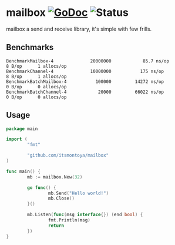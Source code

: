 # mailbox [![GoDoc](https://godoc.org/github.com/itsmontoya/mailbox?status.svg)](https://godoc.org/github.com/mailbox/oBandit) ![Status](https://img.shields.io/badge/status-beta-yellow.svg)

mailbox a send and receive library, it's simple with few frills. 

## Benchmarks
```
BenchmarkMailbox-4              20000000            85.7 ns/op         8 B/op      1 allocs/op
BenchmarkChannel-4              10000000           175 ns/op           8 B/op      1 allocs/op
BenchmarkBatchMailbox-4           100000         14272 ns/op           0 B/op      0 allocs/op
BenchmarkBatchChannel-4            20000         66022 ns/op           0 B/op      0 allocs/op
```

## Usage
``` go
package main

import (
        "fmt"

        "github.com/itsmontoya/mailbox"
)

func main() {
        mb := mailbox.New(32)

        go func() {
                mb.Send("Hello world!")
                mb.Close()
        }()

        mb.Listen(func(msg interface{}) (end bool) {
                fmt.Println(msg)
                return
        })
}
```